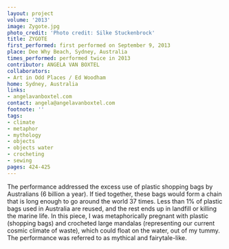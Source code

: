 ```yaml
---
layout: project
volume: '2013'
image: Zygote.jpg
photo_credit: 'Photo credit: Silke Stuckenbrock'
title: ZYGOTE
first_performed: first performed on September 9, 2013
place: Dee Why Beach, Sydney, Australia
times_performed: performed twice in 2013
contributor: ANGELA VAN BOXTEL
collaborators:
- Art in Odd Places / Ed Woodham
home: Sydney, Australia
links:
- angelavanboxtel.com
contact: angela@angelavanboxtel.com
footnote: ''
tags:
- climate
- metaphor
- mythology
- objects
- objects water
- crocheting
- sewing
pages: 424-425
---
```


The performance addressed the excess use of plastic shopping bags by Australians (6 billion a year). If tied together, these bags would form a chain that is long enough to go around the world 37 times. Less than 1% of plastic bags used in Australia are reused, and the rest ends up in landfill or killing the marine life. In this piece, I was metaphorically pregnant with plastic (shopping bags) and crocheted large mandalas (representing our current cosmic climate of waste), which could float on the water, out of my tummy. The performance was referred to as mythical and fairytale-like.
